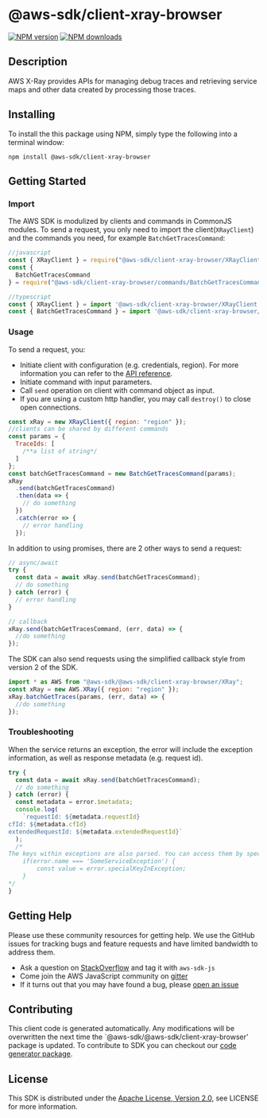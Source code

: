 # @aws-sdk/client-xray-browser

[![NPM version](https://img.shields.io/npm/v/@aws-sdk/client-xray-browser/preview.svg)](https://www.npmjs.com/package/@aws-sdk/client-xray-browser)
[![NPM downloads](https://img.shields.io/npm/dm/@aws-sdk/client-xray-browser.svg)](https://www.npmjs.com/package/@aws-sdk/client-xray-browser)

## Description

<p>AWS X-Ray provides APIs for managing debug traces and retrieving service maps and other data created by processing those traces.</p>

## Installing

To install the this package using NPM, simply type the following into a terminal window:

```
npm install @aws-sdk/client-xray-browser
```

## Getting Started

### Import

The AWS SDK is modulized by clients and commands in CommonJS modules. To send a request, you only need to import the client(`XRayClient`) and the commands you need, for example `BatchGetTracesCommand`:

```javascript
//javascript
const { XRayClient } = require("@aws-sdk/client-xray-browser/XRayClient");
const {
  BatchGetTracesCommand
} = require("@aws-sdk/client-xray-browser/commands/BatchGetTracesCommand");
```

```javascript
//typescript
const { XRayClient } = import '@aws-sdk/client-xray-browser/XRayClient';
const { BatchGetTracesCommand } = import '@aws-sdk/client-xray-browser/commands/BatchGetTracesCommand';
```

### Usage

To send a request, you:

- Initiate client with configuration (e.g. credentials, region). For more information you can refer to the [API reference][].
- Initiate command with input parameters.
- Call `send` operation on client with command object as input.
- If you are using a custom http handler, you may call `destroy()` to close open connections.

```javascript
const xRay = new XRayClient({ region: "region" });
//clients can be shared by different commands
const params = {
  TraceIds: [
    /**a list of string*/
  ]
};
const batchGetTracesCommand = new BatchGetTracesCommand(params);
xRay
  .send(batchGetTracesCommand)
  .then(data => {
    // do something
  })
  .catch(error => {
    // error handling
  });
```

In addition to using promises, there are 2 other ways to send a request:

```javascript
// async/await
try {
  const data = await xRay.send(batchGetTracesCommand);
  // do something
} catch (error) {
  // error handling
}
```

```javascript
// callback
xRay.send(batchGetTracesCommand, (err, data) => {
  //do something
});
```

The SDK can also send requests using the simplified callback style from version 2 of the SDK.

```javascript
import * as AWS from "@aws-sdk/@aws-sdk/client-xray-browser/XRay";
const xRay = new AWS.XRay({ region: "region" });
xRay.batchGetTraces(params, (err, data) => {
  //do something
});
```

### Troubleshooting

When the service returns an exception, the error will include the exception information, as well as response metadata (e.g. request id).

```javascript
try {
  const data = await xRay.send(batchGetTracesCommand);
  // do something
} catch (error) {
  const metadata = error.$metadata;
  console.log(
    `requestId: ${metadata.requestId}
cfId: ${metadata.cfId}
extendedRequestId: ${metadata.extendedRequestId}`
  );
  /*
The keys within exceptions are also parsed. You can access them by specifying exception names:
    if(error.name === 'SomeServiceException') {
        const value = error.specialKeyInException;
    }
*/
}
```

## Getting Help

Please use these community resources for getting help. We use the GitHub issues for tracking bugs and feature requests and have limited bandwidth to address them.

- Ask a question on [StackOverflow](https://stackoverflow.com/questions/tagged/aws-sdk-js) and tag it with `aws-sdk-js`
- Come join the AWS JavaScript community on [gitter](https://gitter.im/aws/aws-sdk-js-v3)
- If it turns out that you may have found a bug, please [open an issue](https://github.com/aws/aws-sdk-js-v3/issues)

## Contributing

This client code is generated automatically. Any modifications will be overwritten the next time the `@aws-sdk/@aws-sdk/client-xray-browser' package is updated. To contribute to SDK you can checkout our [code generator package][].

## License

This SDK is distributed under the
[Apache License, Version 2.0](http://www.apache.org/licenses/LICENSE-2.0),
see LICENSE for more information.

[code generator package]: https://github.com/aws/aws-sdk-js-v3/tree/master/packages/service-types-generator
[api reference]: https://docs.aws.amazon.com/AWSJavaScriptSDK/latest/
